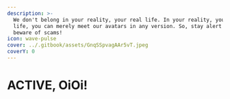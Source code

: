 ```yaml
---
description: >-
  We don't belong in your reality, your real life. In your reality, your real
  life, you can merely meet our avatars in any version. So, stay alert and
  beware of scams!
icon: wave-pulse
cover: ../.gitbook/assets/GnqSSpvagAAr5vT.jpeg
coverY: 0
---
```


# ACTIVE, OiOi!

